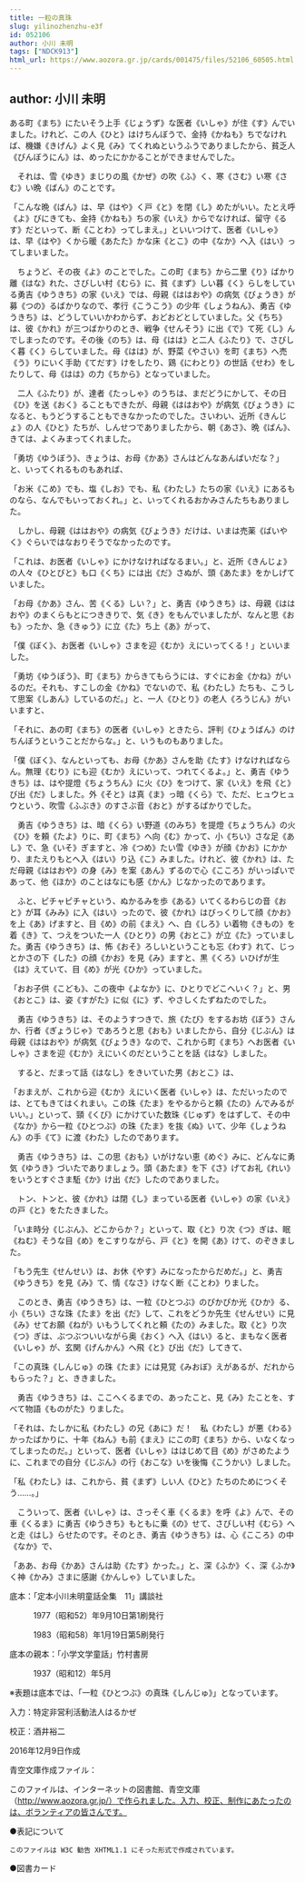 ```yaml
---
title: 一粒の真珠
slug: yilinozhenzhu-e3f
id: 052106
author: 小川 未明
tags: ["NDCK913"]
html_url: https://www.aozora.gr.jp/cards/001475/files/52106_60505.html
---
```


## author: 小川 未明

ある町《まち》にたいそう上手《じょうず》な医者《いしゃ》が住《す》んでいました。けれど、この人《ひと》はけちんぼうで、金持《かねも》ちでなければ、機嫌《きげん》よく見《み》てくれぬというふうでありましたから、貧乏人《びんぼうにん》は、めったにかかることができませんでした。

　それは、雪《ゆき》まじりの風《かぜ》の吹《ふ》く、寒《さむ》い寒《さむ》い晩《ばん》のことです。

「こんな晩《ばん》は、早《はや》く戸《と》を閉《し》めたがいい。たとえ呼《よ》びにきても、金持《かねも》ちの家《いえ》からでなければ、留守《るす》だといって、断《ことわ》ってしまえ。」といいつけて、医者《いしゃ》は、早《はや》くから暖《あたた》かな床《とこ》の中《なか》へ入《はい》ってしまいました。

　ちょうど、その夜《よ》のことでした。この町《まち》から二里《り》ばかり離《はな》れた、さびしい村《むら》に、貧《まず》しい暮《く》らしをしている勇吉《ゆうきち》の家《いえ》では、母親《ははおや》の病気《びょうき》が募《つの》るばかりなので、孝行《こうこう》の少年《しょうねん》、勇吉《ゆうきち》は、どうしていいかわからず、おどおどとしていました。父《ちち》は、彼《かれ》が三つばかりのとき、戦争《せんそう》に出《で》て死《し》んでしまったのです。その後《のち》は、母《はは》と二人《ふたり》で、さびしく暮《く》らしていました。母《はは》が、野菜《やさい》を町《まち》へ売《う》りにいく手助《てだす》けをしたり、鶏《にわとり》の世話《せわ》をしたりして、母《はは》の力《ちから》となっていました。

　二人《ふたり》が、達者《たっしゃ》のうちは、まだどうにかして、その日《ひ》を送《おく》ることもできたが、母親《ははおや》が病気《びょうき》になると、もうどうすることもできなかったのでした。さいわい、近所《きんじょ》の人《ひと》たちが、しんせつでありましたから、朝《あさ》、晩《ばん》、きては、よくみまってくれました。

「勇坊《ゆうぼう》、きょうは、お母《かあ》さんはどんなあんばいだな？」と、いってくれるものもあれば、

「お米《こめ》でも、塩《しお》でも、私《わたし》たちの家《いえ》にあるものなら、なんでもいっておくれ。」と、いってくれるおかみさんたちもありました。

　しかし、母親《ははおや》の病気《びょうき》だけは、いまは売薬《ばいやく》ぐらいではなおりそうでなかったのです。

「これは、お医者《いしゃ》にかけなければなるまい。」と、近所《きんじょ》の人々《ひとびと》も口《くち》には出《だ》さぬが、頭《あたま》をかしげていました。

「お母《かあ》さん、苦《くる》しい？」と、勇吉《ゆうきち》は、母親《ははおや》のまくらもとにつききりで、気《き》をもんでいましたが、なんと思《おも》ったか、急《きゅう》に立《た》ち上《あ》がって、

「僕《ぼく》、お医者《いしゃ》さまを迎《むか》えにいってくる！」といいました。

「勇坊《ゆうぼう》、町《まち》からきてもらうには、すぐにお金《かね》がいるのだ。それも、すこしの金《かね》でないので、私《わたし》たちも、こうして思案《しあん》しているのだ。」と、一人《ひとり》の老人《ろうじん》がいいますと、

「それに、あの町《まち》の医者《いしゃ》ときたら、評判《ひょうばん》のけちんぼうということだからな。」と、いうものもありました。

「僕《ぼく》、なんといっても、お母《かあ》さんを助《たす》けなければならん。無理《むり》にも迎《むか》えにいって、つれてくるよ。」と、勇吉《ゆうきち》は、はや提燈《ちょうちん》に火《ひ》をつけて、家《いえ》を飛《と》び出《だ》しました。外《そと》は真《ま》っ暗《くら》で、ただ、ヒュウヒュウという、吹雪《ふぶき》のすさぶ音《おと》がするばかりでした。

　勇吉《ゆうきち》は、暗《くら》い野道《のみち》を提燈《ちょうちん》の火《ひ》を頼《たよ》りに、町《まち》へ向《む》かって、小《ちい》さな足《あし》で、急《いそ》ぎますと、冷《つめ》たい雪《ゆき》が顔《かお》にかかり、またえりもとへ入《はい》り込《こ》みました。けれど、彼《かれ》は、ただ母親《ははおや》の身《み》を案《あん》ずるので心《こころ》がいっぱいであって、他《ほか》のことはなにも感《かん》じなかったのであります。

　ふと、ピチャピチャという、ぬかるみを歩《ある》いてくるわらじの音《おと》が耳《みみ》に入《はい》ったので、彼《かれ》はびっくりして顔《かお》を上《あ》げますと、目《め》の前《まえ》へ、白《しろ》い着物《きもの》を着《き》て、つえをついた一人《ひとり》の男《おとこ》が立《た》っていました。勇吉《ゆうきち》は、怖《おそ》ろしいということも忘《わす》れて、じっとかさの下《した》の顔《かお》を見《み》ますと、黒《くろ》いひげが生《は》えていて、目《め》が光《ひか》っていました。

「おお子供《こども》、この夜中《よなか》に、ひとりでどこへいく？」と、男《おとこ》は、姿《すがた》に似《に》ず、やさしくたずねたのでした。

　勇吉《ゆうきち》は、そのようすつきで、旅《たび》をするお坊《ぼう》さんか、行者《ぎょうじゃ》であろうと思《おも》いましたから、自分《じぶん》は母親《ははおや》が病気《びょうき》なので、これから町《まち》へお医者《いしゃ》さまを迎《むか》えにいくのだということを話《はな》しました。

　すると、だまって話《はなし》をきいていた男《おとこ》は、

「おまえが、これから迎《むか》えにいく医者《いしゃ》は、ただいったのでは、とてもきてはくれまい。この珠《たま》をやるからと頼《たの》んでみるがいい。」といって、頸《くび》にかけていた数珠《じゅず》をはずして、その中《なか》から一粒《ひとつぶ》の珠《たま》を抜《ぬ》いて、少年《しょうねん》の手《て》に渡《わた》したのであります。

　勇吉《ゆうきち》は、この思《おも》いがけない恵《めぐ》みに、どんなに勇気《ゆうき》づいたでありましょう。頭《あたま》を下《さ》げてお礼《れい》をいうとすぐさま駈《か》け出《だ》したのでありました。

　トン、トンと、彼《かれ》は閉《し》まっている医者《いしゃ》の家《いえ》の戸《と》をたたきました。

「いま時分《じぶん》、どこからか？」といって、取《と》り次《つ》ぎは、眠《ねむ》そうな目《め》をこすりながら、戸《と》を開《あ》けて、のぞきました。

「もう先生《せんせい》は、お休《やす》みになったからだめだ。」と、勇吉《ゆうきち》を見《み》て、情《なさ》けなく断《ことわ》りました。

　このとき、勇吉《ゆうきち》は、一粒《ひとつぶ》のぴかぴか光《ひか》る、小《ちい》さな珠《たま》を出《だ》して、これをどうか先生《せんせい》に見《み》せてお願《ねが》いもうしてくれと頼《たの》みました。取《と》り次《つ》ぎは、ぶつぶついいながら奥《おく》へ入《はい》ると、まもなく医者《いしゃ》が、玄関《げんかん》へ飛《と》び出《だ》してきて、

「この真珠《しんじゅ》の珠《たま》には見覚《みおぼ》えがあるが、だれからもらった？」と、ききました。

　勇吉《ゆうきち》は、ここへくるまでの、あったこと、見《み》たことを、すべて物語《ものがた》りました。

「それは、たしかに私《わたし》の兄《あに》だ！　私《わたし》が悪《わる》かったばかりに、十年《ねん》も前《まえ》にこの町《まち》から、いなくなってしまったのだ。」といって、医者《いしゃ》ははじめて目《め》がさめたように、これまでの自分《じぶん》の行《おこな》いを後悔《こうかい》しました。

「私《わたし》は、これから、貧《まず》しい人《ひと》たちのためにつくそう……。」

　こういって、医者《いしゃ》は、さっそく車《くるま》を呼《よ》んで、その車《くるま》に勇吉《ゆうきち》もともに乗《の》せて、さびしい村《むら》へと走《はし》らせたのです。そのとき、勇吉《ゆうきち》は、心《こころ》の中《なか》で、

「ああ、お母《かあ》さんは助《たす》かった。」と、深《ふか》く、深《ふか》く神《かみ》さまに感謝《かんしゃ》していました。













底本：「定本小川未明童話全集　11」講談社

　　　1977（昭和52）年9月10日第1刷発行

　　　1983（昭和58）年1月19日第5刷発行

底本の親本：「小学文学童話」竹村書房

　　　1937（昭和12）年5月

※表題は底本では、「一粒《ひとつぶ》の真珠《しんじゅ》」となっています。

入力：特定非営利活動法人はるかぜ

校正：酒井裕二

2016年12月9日作成

青空文庫作成ファイル：

このファイルは、インターネットの図書館、青空文庫（http://www.aozora.gr.jp/）で作られました。入力、校正、制作にあたったのは、ボランティアの皆さんです。











●表記について


	このファイルは W3C 勧告 XHTML1.1 にそった形式で作成されています。







●図書カード